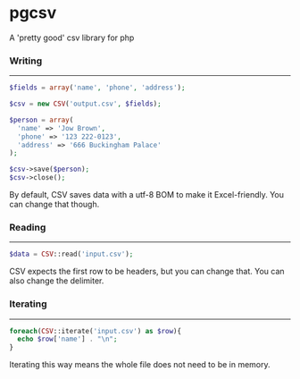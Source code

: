 pgcsv
=====

A 'pretty good' csv library for php


### Writing
-----------

```php
$fields = array('name', 'phone', 'address');

$csv = new CSV('output.csv', $fields);

$person = array(
  'name' => 'Jow Brown',
  'phone' => '123 222-0123',
  'address' => '666 Buckingham Palace'
);

$csv->save($person);
$csv->close();
```

By default, CSV saves data with a utf-8 BOM to make it Excel-friendly. You can change that though.

### Reading
-----------

```php
$data = CSV::read('input.csv');
```

CSV expects the first row to be headers, but you can change that. You can also change the delimiter.

### Iterating
-----------

```php
foreach(CSV::iterate('input.csv') as $row){
  echo $row['name'] . "\n";
}
```

Iterating this way means the whole file does not need to be in memory.
